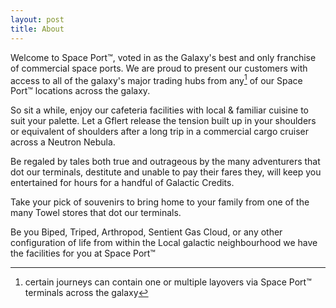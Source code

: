 ```yaml
---
layout: post
title: About
---
```


Welcome to Space Port™, voted in as the Galaxy's best and only franchise of commercial space ports. We are proud to present our customers with access to all of the galaxy's major trading hubs from any[^1] of our Space Port™ locations across the galaxy.


So sit a while, enjoy our cafeteria facilities with local & familiar cuisine to suit your palette. Let a Gflert release the tension built up in your shoulders or equivalent of shoulders after a long trip in a commercial cargo cruiser across a Neutron Nebula.


Be regaled by tales both true and outrageous by the many adventurers that dot our terminals, destitute and unable to pay their fares they, will keep you entertained for hours for a handful of Galactic Credits.


Take your pick of souvenirs to bring home to your family from one of the many Towel stores that dot our terminals.


Be you Biped, Triped, Arthropod, Sentient Gas Cloud, or any other configuration of life from within the Local galactic neighbourhood we have the facilities for you at Space Port™

[^1]: certain journeys can contain one or multiple[^2] layovers via Space Port™ terminals across the galaxy
[^2]: upto infinite layovers